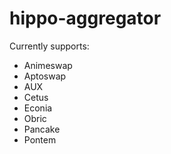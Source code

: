 # hippo-aggregator

Currently supports:
- Animeswap
- Aptoswap
- AUX
- Cetus
- Econia
- Obric
- Pancake
- Pontem
